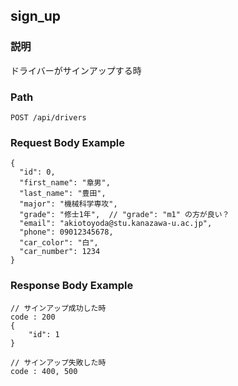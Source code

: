 ## sign_up

### 説明
ドライバーがサインアップする時

### Path
```
POST /api/drivers
```

### Request Body Example
```
{
  "id": 0,
  "first_name": "章男",
  "last_name": "豊田",
  "major": "機械科学専攻",
  "grade": "修士1年",  // "grade": "m1" の方が良い？
  "email": "akiotoyoda@stu.kanazawa-u.ac.jp",
  "phone": 09012345678,
  "car_color": "白",
  "car_number": 1234
}
```

### Response Body Example
```
// サインアップ成功した時
code : 200
{
    "id": 1
}

// サインアップ失敗した時
code : 400, 500
```
